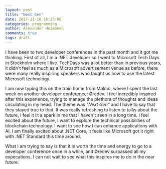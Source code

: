 ```yaml
---
layout: post
title: "Next Gen"
date: 2017-11-10 16:25:00
categories: programming
author: Alexander Heimonen
comments: true
tags: draft
---
```


I have been to two developer conferences in the past month and it got me thinking. First of all, I'm a .NET developer so I went to Microsoft Tech Days in Stockholm where I live. TechDays was a lot better than in previous years, it didn't feel as much as a Microsoft advertisement venue as before, there were many really inspiring speakers who taught us how to use the latest Microsoft technology.

I am now typing this on the train home from Malmö, where I spent the last week on another developer conference: Øredev.
I feel incredibly inspired after this experience, trying to manage the plethora of thoughts and ideas circulating in my head. The theme was *"Next Gen"* and I have to say that they stayed true to that. It was really refreshing to listen to talks about the future, I feel it lit a spark in me that I haven't seen in a long time. I feel excited about the future, I want to explore the technical possibilities of blockchain technology. I want to see how I can enhance applications with AI. I am finally excited about .NET Core, it feels like Microsoft got it right with .NET Standard this time around.

What I am trying to say is that it is worth the time and energy to go to a developer conference once in a while, and Øredev surpassed all my expecations. I can not wait to see what this inspires me to do in the near future.